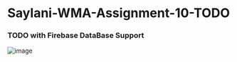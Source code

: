 # Saylani-WMA-Assignment-10-TODO
### TODO with Firebase DataBase Support
![image](https://github.com/Muhammad-Abid11/Saylani-WMA-Assignment-10-TODO/assets/63147718/7e769b69-ea0a-4034-8552-e6098ef9968d)
